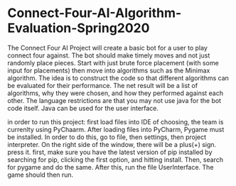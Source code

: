 # Connect-Four-AI-Algorithm-Evaluation-Spring2020
The Connect Four AI Project will create a basic bot for a user to play connect four against. The bot should make timely moves and not just randomly place pieces. Start with just brute force placement (with some input for placements) then move into algorithms such as the Minimax algorithm. The idea is to construct the code so that different algorithms can be evaluated for their performance. The net result will be a list of algorithms, why they were chosen, and how they performed against each other. The language restrictions are that you may not use java for the bot code itself. Java can be used for the user interface. 


in order to run this project: first load files into IDE of choosing, the team is currenlty using PyChaarm. After loading files into PyCharm, Pygame must be installed. In order to do this, go to file, then settings, then project interpreter. On the right side of the window, there will be a plus(+) sign. press it. first, make sure you have the latest version of pip installed by searching for pip, clicking the first option, and hitting install. Then, search for pygame and do the same. After this, run the file UserInterface. The game should then run.
